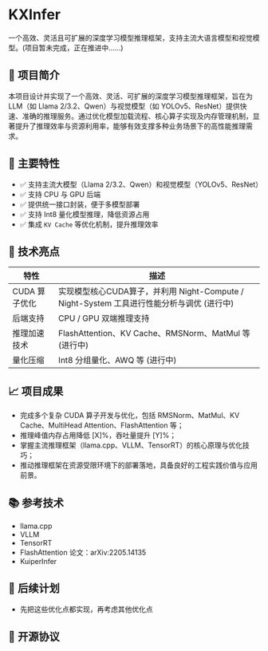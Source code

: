 # KXInfer
一个高效、灵活且可扩展的深度学习模型推理框架，支持主流大语言模型和视觉模型。(项目暂未完成，正在推进中……)

## 📌 项目简介

本项目设计并实现了一个高效、灵活、可扩展的深度学习模型推理框架，旨在为 LLM（如 Llama 2/3.2、Qwen）与视觉模型（如 YOLOv5、ResNet）提供快速、准确的推理服务。通过优化模型加载流程、核心算子实现及内存管理机制，显著提升了推理效率与资源利用率，能够有效支撑多种业务场景下的高性能推理需求。

## 🔧 主要特性

- ✅ 支持主流大模型（Llama 2/3.2、Qwen）和视觉模型（YOLOv5、ResNet）
- ✅ 支持 CPU 与 GPU 后端
- ✅ 提供统一接口封装，便于多模型部署
- ✅ 支持 Int8 量化模型推理，降低资源占用
- ✅ 集成 `KV Cache` 等优化机制，提升推理效率

## 🚀 技术亮点

| 特性        | 描述                                                              |
|-----------|-----------------------------------------------------------------|
| CUDA 算子优化 | 实现模型核心CUDA算子，并利用 Night-Compute / Night-System 工具进行性能分析与调优 (进行中) |
| 后端支持      | CPU / GPU 双端推理支持                                                |
| 推理加速技术    | FlashAttention、KV Cache、RMSNorm、MatMul 等 (进行中)                  |
| 量化压缩      | Int8 分组量化、AWQ 等 (进行中)                                           |

## 📈 项目成果

- 完成多个复杂 CUDA 算子开发与优化，包括 RMSNorm、MatMul、KV Cache、MultiHead Attention、FlashAttention 等；
- 推理峰值内存占用降低 [X]%，吞吐量提升 [Y]%；
- 掌握主流推理框架（llama.cpp、VLLM、TensorRT）的核心原理与优化技巧；
- 推动推理框架在资源受限环境下的部署落地，具备良好的工程实践价值与应用前景。

## 📚 参考技术

- llama.cpp
- VLLM
- TensorRT
- FlashAttention 论文：arXiv:2205.14135
- KuiperInfer

## 🧭 后续计划
- 先把这些优化点都实现，再考虑其他优化点

## 📄 开源协议
